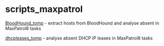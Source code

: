 # scripts_maxpatrol

[BloodHound_tomp](BloodHound_tomp/README.md) - extract hosts from BloodHound and analyse absent in MaxPatrol8 tasks

[dhcpleases_tomp](dhcpleases_tomp/README.md) - analyse absent DHCP IP leases in MaxPatrol8 tasks
